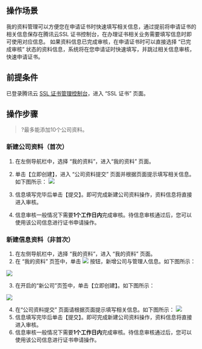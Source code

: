 ﻿## 操作场景

我的资料管理可以方便您在申请证书时快速填写相关信息，通过提前将申请证书的相关信息保存在腾讯云SSL 证书控制台，在办理证书相关业务需要填写信息时即可使用对应信息。
如果资料信息已完成审核，在申请证书时可以直接选择 “已完成审核” 状态的资料信息，系统将在您申请证时快速填写，并跳过相关信息审核，快速申请证书。

## 前提条件
已登录腾讯云 [SSL 证书管理控制台](https://console.cloud.tencent.com/certoverview)，进入 “SSL 证书” 页面。

## 操作步骤
>?最多能添加10个公司资料。

### 新建公司资料（首次）

1. 在左侧导航栏中，选择 “我的资料”，进入“我的资料” 页面。
2. 单击【立即创建】，进入 “公司资料提交” 页面并根据页面提示填写相关信息。如下图所示：
![](https://main.qcloudimg.com/raw/5fdb59ef57c64f0802effc22757ad36f.png)

4. 信息填写完毕后单击【提交】。即可完成新建公司资料操作，资料信息将直接进入审核。
5. 信息审核一般情况下需要**1个工作日内**完成审核。待信息审核通过后，您可以使用该公司信息进行证书申请操作。 

### 新建信息资料（非首次）
1. 在左侧导航栏中，选择 “我的资料”，进入 “我的资料” 页面。
2. 在 “我的资料” 页签中，单击 ![](https://main.qcloudimg.com/raw/93e5048c5a89fe75a79a62c5d2611f55.png) 按钮，新增公司与管理人信息。如下图所示：

![](https://main.qcloudimg.com/raw/158493b009696419b4074a98f7a0e1ec.png)

3. 在开启的“新公司”页签中，单击【立即创建】。如下图所示：

![](https://main.qcloudimg.com/raw/dd7cd6429ec05bfc066a50807a37f988.png)

4. 在“公司资料提交” 页面请根据页面提示填写相关信息。如下图所示：
![](https://main.qcloudimg.com/raw/5fdb59ef57c64f0802effc22757ad36f.png)
5. 信息填写完毕后单击【提交】。即可完成新建公司资料操作，资料信息将直接进入审核。
6. 信息审核一般情况下需要**1个工作日内**完成审核。待信息审核通过后，您可以使用该公司信息进行证书申请操作。 

